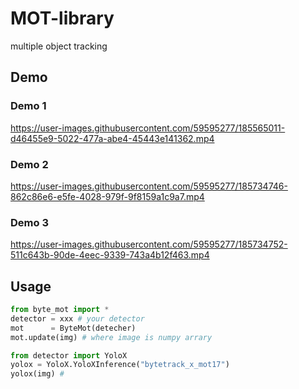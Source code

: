 # MOT-library


multiple object tracking 

## Demo

### Demo 1

https://user-images.githubusercontent.com/59595277/185565011-d46455e9-5022-477a-abe4-45443e141362.mp4

### Demo 2


https://user-images.githubusercontent.com/59595277/185734746-862c86e6-e5fe-4028-979f-9f8159a1c9a7.mp4



### Demo 3


https://user-images.githubusercontent.com/59595277/185734752-511c643b-90de-4eec-9339-743a4b12f463.mp4


## Usage

```py
from byte_mot import *
detector = xxx # your detector
mot      = ByteMot(detecher)
mot.update(img) # where image is numpy arrary
```

```py
from detector import YoloX
yolox = YoloX.YoloXInference("bytetrack_x_mot17")
yolox(img) #
```
